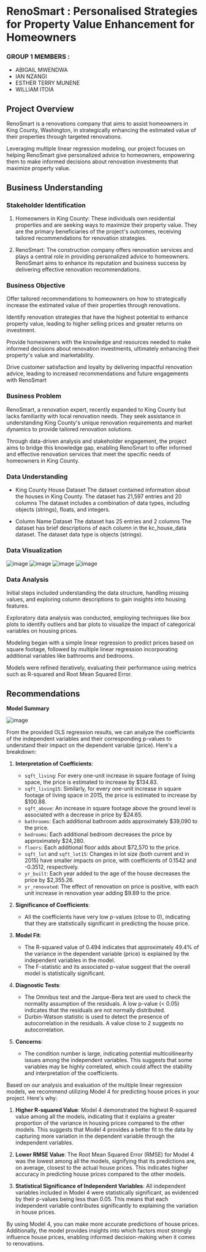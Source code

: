 # RenoSmart : Personalised Strategies for Property Value Enhancement for Homeowners

### GROUP 1 MEMBERS :
- ABIGAIL MWENDWA
- IAN NZANGI
- ESTHER TERRY MUNENE
- WILLIAM ITOIA

## Project Overview

RenoSmart is a renovations company that aims to assist homeowners in King County, Washington, in strategically enhancing the estimated value of their properties through targeted renovations. 

Leveraging multiple linear regression modeling, our project focuses on helping RenoSmart give personalized advice to homeowners, empowering them to make informed decisions about renovation investments that maximize property value.

## Business Understanding

### Stakeholder Identification

1. Homeowners in King County: These individuals own residential properties and are seeking ways to maximize their property value. They are the primary beneficiaries of the project's outcomes, receiving tailored recommendations for renovation strategies.

2. RenoSmart: The construction company offers renovation services and plays a central role in providing personalized advice to homeowners. RenoSmart aims to enhance its reputation and business success by delivering effective renovation recommendations.

### Business Objective 

Offer tailored recommendations to homeowners on how to strategically increase the estimated value of their properties through renovations.

Identify renovation strategies that have the highest potential to enhance property value, leading to higher selling prices and greater returns on investment.

Provide homeowners with the knowledge and resources needed to make informed decisions about renovation investments, ultimately enhancing their property's value and marketability.

Drive customer satisfaction and loyalty by delivering impactful renovation advice, leading to increased recommendations and future engagements with RenoSmart

### Business Problem 

RenoSmart, a renovation expert, recently expanded to King County but lacks familiarity with local renovation needs. They seek assistance in understanding King County's unique renovation requirements and market dynamics to provide tailored renovation solutions. 

Through data-driven analysis and stakeholder engagement, the project aims to bridge this knowledge gap, enabling RenoSmart to offer informed and effective renovation services that meet the specific needs of homeowners in King County.

### Data Understanding

- King County House Dataset
  The dataset contained information about the houses in King County.
  The dataset has 21,597 entries and 20 columns
  The dataset includes a combination of data types, including objects (strings), floats, and integers.
  
- Column Name Dataset
  The dataset has 25 entries and 2 columns
  The dataset has brief descriptions of each column in the kc_house_data dataset. 
  The dataset data type is objects (strings).

### Data Visualization
![image](https://github.com/whareverr/dsc-phase-2-project-v2-3/blob/main/Visual1.png)
![image](https://github.com/whareverr/dsc-phase-2-project-v2-3/blob/main/Visual2.png)
![image](https://github.com/whareverr/dsc-phase-2-project-v2-3/blob/main/Visual3.png)
![image](https://github.com/whareverr/dsc-phase-2-project-v2-3/blob/main/Visual4.png)

### Data Analysis

Initial steps included understanding the data structure, handling missing values, and exploring column descriptions to gain insights into housing features.

Exploratory data analysis  was conducted, employing techniques like box plots to identify outliers and bar plots to visualize the impact of categorical variables on housing prices.

Modeling began with a simple linear regression to predict prices based on square footage, followed by multiple linear regression incorporating additional variables like bathrooms and bedrooms.

Models were refined iteratively, evaluating their performance using metrics such as R-squared and Root Mean Squared Error.

## Recommendations

 **Model Summary**
 
![image](https://github.com/whareverr/dsc-phase-2-project-v2-3/blob/main/Visual5.png)

From the provided OLS regression results, we can analyze the coefficients of the independent variables and their corresponding p-values to understand their impact on the dependent variable (price). Here's a breakdown:

1. **Interpretation of Coefficients**:
   - `sqft_living`: For every one-unit increase in square footage of living space, the price is estimated to increase by $134.83.
   - `sqft_living15`: Similarly, for every one-unit increase in square footage of living space in 2015, the price is estimated to increase by $100.88.
   - `sqft_above`: An increase in square footage above the ground level is associated with a decrease in price by $24.65.
   - `bathrooms`: Each additional bathroom adds approximately $39,090 to the price.
   - `bedrooms`: Each additional bedroom decreases the price by approximately $24,280.
   - `floors`: Each additional floor adds about $72,570 to the price.
   - `sqft_lot` and `sqft_lot15`: Changes in lot size (both current and in 2015) have smaller impacts on price, with coefficients of 0.1542 and -0.3512, respectively.
   - `yr_built`: Each year added to the age of the house decreases the price by $2,355.26.
   - `yr_renovated`: The effect of renovation on price is positive, with each unit increase in renovation year adding $9.89 to the price.

2. **Significance of Coefficients**:
   - All the coefficients have very low p-values (close to 0), indicating that they are statistically significant in predicting the house price.

3. **Model Fit**:
   - The R-squared value of 0.494 indicates that approximately 49.4% of the variance in the dependent variable (price) is explained by the independent variables in the model.
   - The F-statistic and its associated p-value suggest that the overall model is statistically significant.

4. **Diagnostic Tests**:
   - The Omnibus test and the Jarque-Bera test are used to check the normality assumption of the residuals. A low p-value (< 0.05) indicates that the residuals are not normally distributed.
   - Durbin-Watson statistic is used to detect the presence of autocorrelation in the residuals. A value close to 2 suggests no autocorrelation.

5. **Concerns**:
   - The condition number is large, indicating potential multicollinearity issues among the independent variables. This suggests that some variables may be highly correlated, which could affect the stability and interpretation of the coefficients.

Based on our analysis and evaluation of the multiple linear regression models, we recommend utilizing Model 4 for predicting house prices in your project. Here's why:

1. **Higher R-squared Value**: Model 4 demonstrated the highest R-squared value among all the models, indicating that it explains a greater proportion of the variance in housing prices compared to the other models. This suggests that Model 4 provides a better fit to the data by capturing more variation in the dependent variable through the independent variables.

2. **Lower RMSE Value**: The Root Mean Squared Error (RMSE) for Model 4 was the lowest among all the models, signifying that its predictions are, on average, closest to the actual house prices. This indicates higher accuracy in predicting house prices compared to the other models.

3. **Statistical Significance of Independent Variables**: All independent variables included in Model 4 were statistically significant, as evidenced by their p-values being less than 0.05. This means that each independent variable contributes significantly to explaining the variation in house prices.

By using Model 4, you can make more accurate predictions of house prices. Additionally, the model provides insights into which factors most strongly influence house prices, enabling informed decision-making when it comes to renovations.
